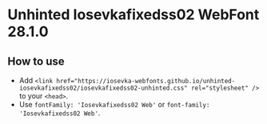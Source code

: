 # Unhinted Iosevkafixedss02 WebFont 28.1.0

## How to use

- Add `<link href="https://iosevka-webfonts.github.io/unhinted-iosevkafixedss02/iosevkafixedss02-unhinted.css" rel="stylesheet" />` to your `<head>`.
- Use `fontFamily: 'Iosevkafixedss02 Web'` or `font-family: 'Iosevkafixedss02 Web'`.
